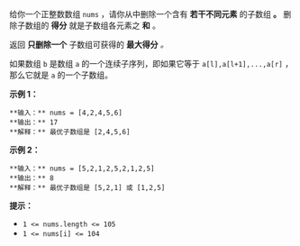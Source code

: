 给你一个正整数数组 `nums` ，请你从中删除一个含有 **若干不同元素** 的子数组 **。** 删除子数组的 **得分** 就是子数组各元素之
**和** 。

返回 **只删除一个** 子数组可获得的 **最大得分** _。_

如果数组 `b` 是数组 `a` 的一个连续子序列，即如果它等于 `a[l],a[l+1],...,a[r]` ，那么它就是 `a` 的一个子数组。

**示例 1：**

    
    
    **输入：** nums = [4,2,4,5,6]
    **输出：** 17
    **解释：** 最优子数组是 [2,4,5,6]
    

**示例 2：**

    
    
    **输入：** nums = [5,2,1,2,5,2,1,2,5]
    **输出：** 8
    **解释：** 最优子数组是 [5,2,1] 或 [1,2,5]
    

**提示：**

  * `1 <= nums.length <= 105`
  * `1 <= nums[i] <= 104`


